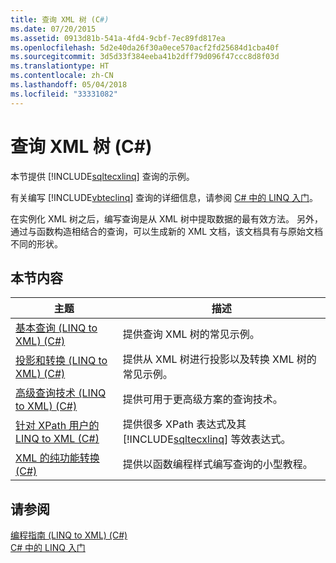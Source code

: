 ```yaml
---
title: 查询 XML 树 (C#)
ms.date: 07/20/2015
ms.assetid: 0913d81b-541a-4fd4-9cbf-7ec89fd817ea
ms.openlocfilehash: 5d2e40da26f30a0ece570acf2fd25684d1cba40f
ms.sourcegitcommit: 3d5d33f384eeba41b2dff79d096f47ccc8d8f03d
ms.translationtype: HT
ms.contentlocale: zh-CN
ms.lasthandoff: 05/04/2018
ms.locfileid: "33331082"
---
```

# <a name="querying-xml-trees-c"></a>查询 XML 树 (C#)
本节提供 [!INCLUDE[sqltecxlinq](~/includes/sqltecxlinq-md.md)] 查询的示例。  
  
 有关编写 [!INCLUDE[vbteclinq](~/includes/vbteclinq-md.md)] 查询的详细信息，请参阅 [C# 中的 LINQ 入门](../../../../csharp/programming-guide/concepts/linq/getting-started-with-linq.md)。  
  
 在实例化 XML 树之后，编写查询是从 XML 树中提取数据的最有效方法。 另外，通过与函数构造相结合的查询，可以生成新的 XML 文档，该文档具有与原始文档不同的形状。  
  
## <a name="in-this-section"></a>本节内容  
  
|主题|描述|  
|-----------|-----------------|  
|[基本查询 (LINQ to XML) (C#)](../../../../csharp/programming-guide/concepts/linq/basic-queries-linq-to-xml.md)|提供查询 XML 树的常见示例。|  
|[投影和转换 (LINQ to XML) (C#)](../../../../csharp/programming-guide/concepts/linq/projections-and-transformations-linq-to-xml.md)|提供从 XML 树进行投影以及转换 XML 树的常见示例。|  
|[高级查询技术 (LINQ to XML) (C#)](../../../../csharp/programming-guide/concepts/linq/advanced-query-techniques-linq-to-xml.md)|提供可用于更高级方案的查询技术。|  
|[针对 XPath 用户的 LINQ to XML (C#)](../../../../csharp/programming-guide/concepts/linq/linq-to-xml-for-xpath-users.md)|提供很多 XPath 表达式及其 [!INCLUDE[sqltecxlinq](~/includes/sqltecxlinq-md.md)] 等效表达式。|  
|[XML 的纯功能转换 (C#)](../../../../csharp/programming-guide/concepts/linq/pure-functional-transformations-of-xml.md)|提供以函数编程样式编写查询的小型教程。|  
  
## <a name="see-also"></a>请参阅  
 [编程指南 (LINQ to XML) (C#)](../../../../csharp/programming-guide/concepts/linq/programming-guide-linq-to-xml.md)  
 [C# 中的 LINQ 入门](../../../../csharp/programming-guide/concepts/linq/getting-started-with-linq.md)
